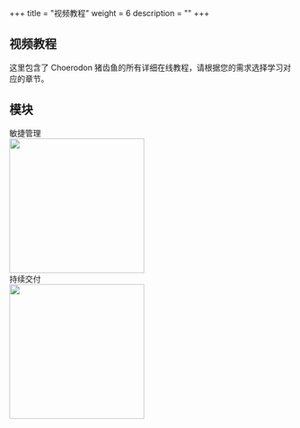 ﻿+++
title = "视频教程"
weight = 6
description = ""
+++

## 视频教程

这里包含了 Choerodon 猪齿鱼的所有详细在线教程，请根据您的需求选择学习对应的章节。

## 模块
<div class="tutorial-img" id="tutorial-img">
    <div class="col-md-6 tutorial">
        <div class="title">敏捷管理</div>
        <img class="n-max" height="240" src="/docs/quick-start/video-tutorial/img/agile.jpg" data-src="XMzcxODAyODg0OA==">
    </div>
    <div class="col-md-6 tutorial">
        <div class="title">持续交付</div>
        <img class="n-max" height="240" src="/docs/quick-start/video-tutorial/img/continuous-delivery.jpg" data-src="XMzcxNzcyNTY4MA==">
    </div>
</div>
<div class="tutorial-video" id="tutorial-video">
    <div class="bg"></div>
    <iframe src='' frameborder=0 allowfullscreen="true"></iframe>
    <div class="iconfont icon-guanbi"></div>
</div>
